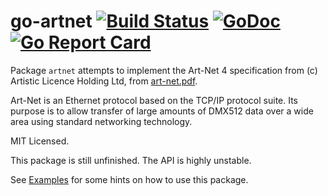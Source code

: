 go-artnet [![Build Status](https://travis-ci.org/jsimonetti/go-artnet.svg?branch=master)](https://travis-ci.org/jsimonetti/go-artnet) [![GoDoc](https://godoc.org/github.com/tmeisel/go-artnet?status.svg)](https://godoc.org/github.com/tmeisel/go-artnet) [![Go Report Card](https://goreportcard.com/badge/github.com/tmeisel/go-artnet)](https://goreportcard.com/report/github.com/tmeisel/go-artnet)
=======

Package `artnet` attempts to implement the Art-Net 4 specification from (c) Artistic
Licence Holding Ltd, from [art-net.pdf](http://www.artisticlicence.com/WebSiteMaster/User%20Guides/art-net.pdf).

Art-Net is an Ethernet protocol based on the TCP/IP protocol suite. Its purpose is
to allow transfer of large amounts of DMX512 data over a wide area using standard
networking technology.

MIT Licensed.

This package is still unfinished. The API is highly unstable.

See [Examples](example/) for some hints on how to use this package.